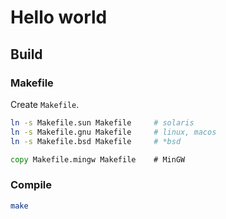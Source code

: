 # Hello world

## Build

### Makefile

Create `Makefile`.

```sh
ln -s Makefile.sun Makefile     # solaris
ln -s Makefile.gnu Makefile     # linux, macos
ln -s Makefile.bsd Makefile     # *bsd
```

```cmd
copy Makefile.mingw Makefile    # MinGW
```

### Compile

```sh
make
```
